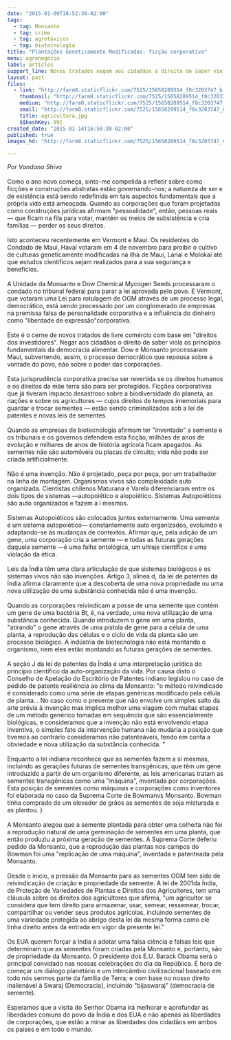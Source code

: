 ```yaml
---
date: "2015-01-09T16:52:30-02:00"
tags:
  - tag: Monsanto
  - tag: crime
  - tag: agrotóxicos
  - tag: biotecnologia
title: "Plantações Geneticamente Modificadas: ficção corporativa"
menu: agronegócio
label: articles
support_line: Novos tratados negam aos cidadãos o direito de saber viola os princípios fundamentais da democracia alimentar
layout: post
files:
  - link: "http://farm8.staticflickr.com/7525/15658289514_f8c3203747_b.jpg"
    thumbnail: "http://farm8.staticflickr.com/7525/15658289514_f8c3203747_t.jpg"
    medium: "http://farm8.staticflickr.com/7525/15658289514_f8c3203747_z.jpg"
    small: "http://farm8.staticflickr.com/7525/15658289514_f8c3203747_n.jpg"
    title: agricultura.jpg
    $$hashKey: 09C
created_date: "2015-01-14T16:58:30-02:00"
published: true
images_hd: "http://farm8.staticflickr.com/7525/15658289514_f8c3203747_n.jpg"

---
```

<p><em>Por Vandana Shiva</em><br />
<br />
Como o ano novo come&ccedil;a, sinto-me compelida a refletir sobre como fic&ccedil;&otilde;es e constru&ccedil;&otilde;es abstratas est&atilde;o governando-nos; a natureza de ser e de exist&ecirc;ncia est&aacute; sendo redefinida em tais aspectos fundamentais que a pr&oacute;pria vida est&aacute; amea&ccedil;ada. Quando as corpora&ccedil;&otilde;es que foram projetadas como constru&ccedil;&otilde;es jur&iacute;dicas afirmam &quot;pessoalidade&quot;, ent&atilde;o, pessoas reais &mdash; que ficam na fila para votar, mant&eacute;m os meios de subsist&ecirc;ncia e cria fam&iacute;lias &mdash; perder os seus direitos.<br />
<br />
Isto aconteceu recentemente em Vermont e Maui. Os residentes do Condado de Maui, Hava&iacute; votaram em 4 de novembro para proibir o cultivo de culturas geneticamente modificadas na ilha de Maui, Lanai e Molokai at&eacute; que estudos cient&iacute;ficos sejam realizados para a sua seguran&ccedil;a e benef&iacute;cios.<br />
<br />
A Unidade da Monsanto e Dow Chemical Mycogen Seeds processaram o condado no tribunal federal para parar a lei aprovada pelo povo. E Vermont, que votaram uma Lei para rotulagem de OGM atrav&eacute;s de um processo legal, democr&aacute;tico, est&aacute; sendo processado por um conglomerado de empresas na premissa falsa de personalidade corporativa e a influ&ecirc;ncia do dinheiro como &quot;liberdade de express&atilde;o&quot;corporativa.<br />
<br />
Este &eacute; o cerne de novos tratados de livre com&eacute;rcio com base em &quot;direitos dos investidores&quot;. Negar aos cidad&atilde;os o direito de saber viola os princ&iacute;pios fundamentais da democracia alimentar. Dow e Monsanto processaram Maui, subvertendo, assim, o processo democr&aacute;tico que repousa sobre a vontade do povo, n&atilde;o sobre o poder das corpora&ccedil;&otilde;es.<br />
<br />
Esta jurisprud&ecirc;ncia corporativa precisa ser revertida se os direitos humanos e os direitos da m&atilde;e terra s&atilde;o para ser protegidos. Fic&ccedil;&otilde;es corporativas que j&aacute; tiveram impacto desastroso sobre a biodiversidade do planeta, as na&ccedil;&otilde;es e sobre os agricultores &mdash; cujos direitos de tempos imemoriais para guardar e trocar sementes &mdash; est&atilde;o sendo criminalizados sob a lei de patentes e novas leis de sementes.<br />
<br />
Quando as empresas de biotecnologia afirmam ter &quot;inventado&quot; a semente e os tribunais e os governos defendem esta fic&ccedil;&atilde;o, milh&otilde;es de anos de evolu&ccedil;&atilde;o e milhares de anos de hist&oacute;ria agr&iacute;cola ficam apagados. As sementes n&atilde;o s&atilde;o autom&oacute;veis ou placas de circuito; vida n&atilde;o pode ser criada artificialmente.<br />
<br />
N&atilde;o &eacute; uma inven&ccedil;&atilde;o. N&atilde;o &eacute; projetado, pe&ccedil;a por pe&ccedil;a, por um trabalhador na linha de montagem. Organismos vivos s&atilde;o complexidade auto organizada. Cientistas chilenos Maturana e Varela diferenciaram entre os dois tipos de sistemas &mdash;autopoi&eacute;tico e alopoi&eacute;tico. Sistemas Autopoi&eacute;ticos s&atilde;o auto organizados e fazem a i mesmos.<br />
<br />
Sistemas Autopoi&eacute;ticos s&atilde;o colocados juntos externamente. Uma semente &eacute; um sistema autopoi&eacute;tico&mdash; constantemente auto organizados, evoluindo e adaptando-se &agrave;s mudan&ccedil;as de contextos. Afirmar que, pela adi&ccedil;&atilde;o de um gene, uma corpora&ccedil;&atilde;o cria a semente &mdash; e todas as futuras gera&ccedil;&otilde;es daquela semente &mdash;&eacute; uma falha ontol&oacute;gica, um ultraje cient&iacute;fico e uma viola&ccedil;&atilde;o da &eacute;tica.<br />
<br />
Leis da &Iacute;ndia t&ecirc;m uma clara articula&ccedil;&atilde;o de que sistemas biol&oacute;gicos e os sistemas vivos n&atilde;o s&atilde;o inven&ccedil;&otilde;es. Artigo 3, al&iacute;nea d, da lei de patentes da &Iacute;ndia afirma claramente que a descoberta de uma nova propriedade ou uma nova utiliza&ccedil;&atilde;o de uma subst&acirc;ncia conhecida n&atilde;o &eacute; uma inven&ccedil;&atilde;o.<br />
<br />
Quando as corpora&ccedil;&otilde;es reivindicam a posse de uma semente que cont&eacute;m um gene de uma bact&eacute;ria Bt, &eacute;, na verdade, uma nova utiliza&ccedil;&atilde;o de uma subst&acirc;ncia conhecida. Quando introduzem o gene em uma planta, &quot;atirando&quot; o gene atrav&eacute;s de uma pistola de gene para a c&eacute;lula de uma planta, a reprodu&ccedil;&atilde;o das c&eacute;lulas e o ciclo de vida da planta s&atilde;o um processo biol&oacute;gico. A ind&uacute;stria de biotecnologia n&atilde;o est&aacute; montando o organismo, nem eles est&atilde;o montando as futuras gera&ccedil;&otilde;es de sementes.<br />
<br />
A se&ccedil;&atilde;o J da lei de patentes da &Iacute;ndia &eacute; uma interpreta&ccedil;&atilde;o jur&iacute;dica do princ&iacute;pio cient&iacute;fico da auto-organiza&ccedil;&atilde;o da vida. Por causa disto o Conselho de Apela&ccedil;&atilde;o do Escrit&oacute;rio de Patentes indiano legislou no caso de pedido de patente resili&ecirc;ncia ao clima da Monsanto: &quot;o m&eacute;todo reivindicado &eacute; considerado como uma s&eacute;rie de etapas gen&eacute;ricas modificado pela c&eacute;lula de planta... No caso como o presente que n&atilde;o envolve um simples salto da arte pr&eacute;via &agrave; inven&ccedil;&atilde;o mas implica melhor uma viagem com muitas etapas de um m&eacute;todo gen&eacute;rico tomadas em sequ&ecirc;ncia que s&atilde;o essencialmente biol&oacute;gicas, e consideramos que a inven&ccedil;&atilde;o n&atilde;o est&aacute; envolvendo etapa inventiva, o simples fato da interven&ccedil;&atilde;o humana n&atilde;o mudaria a posi&ccedil;&atilde;o que tivemos ao contr&aacute;rio consideramos n&atilde;o patente&aacute;veis, tendo em conta a obviedade e nova utiliza&ccedil;&atilde;o da subst&acirc;ncia conhecida. &quot;<br />
<br />
Enquanto a lei indiana reconhece que as sementes fazem a si mesmas, incluindo as gera&ccedil;&otilde;es futuras de sementes transg&ecirc;nicas, que t&ecirc;m um gene introduzido a partir de um organismo diferente, as leis americanas tratam as sementes transg&ecirc;nicas como uma &quot;m&aacute;quina&quot;, inventada por corpora&ccedil;&otilde;es. Esta posi&ccedil;&atilde;o de sementes como m&aacute;quinas e corpora&ccedil;&otilde;es como inventores foi elaborada no caso da Suprema Corte de Bowmanvs Monsanto. Bowman tinha comprado de um elevador de gr&atilde;os as sementes de soja misturada e as plantou. }<br />
<br />
A Monsanto alegou que a semente plantada para obter uma colheita n&atilde;o foi a reprodu&ccedil;&atilde;o natural de uma germina&ccedil;&atilde;o de sementes em uma planta, que ent&atilde;o produziu a pr&oacute;xima gera&ccedil;&atilde;o de sementes. A Suprema Corte deferiu pedido da Monsanto, que a reprodu&ccedil;&atilde;o das plantas nos campos do Bowman foi uma &quot;replica&ccedil;&atilde;o de uma m&aacute;quina&quot;, inventada e patenteada pela Monsanto.<br />
<br />
Desde o in&iacute;cio, a press&atilde;o da Monsanto para as sementes OGM tem sido de reivindica&ccedil;&atilde;o de cria&ccedil;&atilde;o e propriedade da semente. A lei de 2001da &Iacute;ndia, de Prote&ccedil;&atilde;o de Variedades de Plantas e Direitos dos Agricultores, tem uma cl&aacute;usula sobre os direitos dos agricultores que afirma, &quot;um agricultor se considera que tem direito para armazenar, usar, semear, ressemear, trocar, compartilhar ou vender seus produtos agr&iacute;colas, incluindo sementes de uma variedade protegida ao abrigo desta lei da mesma forma como ele tinha direito antes da entrada em vigor da presente lei.&quot;<br />
<br />
Os EUA querem for&ccedil;ar a India a adotar uma falsa ci&ecirc;ncia e falsas leis que determinam que as sementes foram criadas pela Monsanto e, portanto, s&atilde;o de propriedade da Monsanto. O presidente dos E.U. Barack Obama ser&aacute; o principal convidado nas nossas celebra&ccedil;&otilde;es do dia da Rep&uacute;blica. &Eacute; hora de come&ccedil;ar um di&aacute;logo planet&aacute;rio e um interc&acirc;mbio civilizacional baseado em todo n&oacute;s sermos parte da fam&iacute;lia de Terra; e com base no nosso direito inalien&aacute;vel &agrave; Swaraj (Democracia), incluindo &quot;bijaswaraj&quot; (democracia de semente).<br />
<br />
Esperamos que a visita do Senhor Obama ir&aacute; melhorar e aprofundar as liberdades comuns do povo da &Iacute;ndia e dos EUA e n&atilde;o apenas as liberdades de corpora&ccedil;&otilde;es, que est&atilde;o a minar as liberdades dos cidad&atilde;os em ambos os pa&iacute;ses e em todo o mundo.</p>
